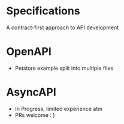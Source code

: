 # Specifications
A contract-first approach to API development


# OpenAPI
* Petstore example split into multiple files

# AsyncAPI
* In Progress, limited experience atm
* PRs welcome : )
